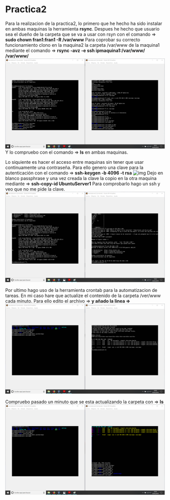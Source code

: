 # Practica2

Para la realizacion de la practica2, lo primero que he hecho ha sido instalar en ambas maquinas la herramienta **rsync**. Despues he hecho que usuario sea el dueño de la carpeta que se va a usar con rsyn con el comando => **sudo chown fran1:fran1 -R /var/www** Para coprobar su correcto funcionamiento clono en la maquina2 la carpeta /var/www de la maquina1 mediante el comando => **rsync -avz -e ssh ipmaquina1:/var/www/ /var/www/** ![img](https://github.com/FranJPerez/SWAP/blob/master/imagenes/rsync.png) Y lo compruebo con el comando => **ls** en ambas maquinas.

Lo siquiente es hacer el acceso entre maquinas sin tener que usar continuamente una contraseña. Para ello genero una clave para la autenticación con el comando => **ssh-keygen -b 4096 -t rsa** ![img](https://github.com/FranJPerez/SWAP/blob/master/imagenes/generateKey.png) Dejo en blanco passphrase y una vez creada la clave la copio en la otra maquina mediante => **ssh-copy-id UbuntuServer1** Para comprobarlo hago un ssh y veo que no me pide la clave. ![img](https://github.com/FranJPerez/SWAP/blob/master/imagenes/sshSinKey.png)

Por ultimo hago uso de la herramienta crontab para la automatizacion de tareas. En mi caso hare que actualize el contenido de la carpeta /ver/www cada minuto. Para ello edito el archivo => ****y añado la linea =>****  ![img](https://github.com/FranJPerez/SWAP/blob/master/imagenes/crontModif.png)

Compruebo pasado un minuto que se esta actualizando la carpeta con => **ls** ![img](https://github.com/FranJPerez/SWAP/blob/master/imagenes/copiaCron.png)
